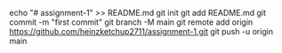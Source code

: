 echo "# assignment-1" >> README.md
git init
git add README.md
git commit -m "first commit"
git branch -M main
git remote add origin https://github.com/heinzketchup2711/assignment-1.git
git push -u origin main
